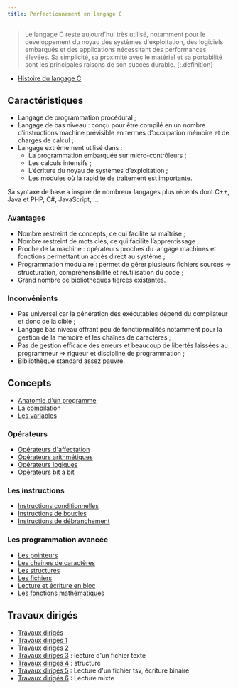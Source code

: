 ```yaml
---
title: Perfectionnement en langage C
---
```


> Le langage C reste aujourd'hui très utilisé, notamment pour le développement du noyau des systèmes d'exploitation, des logiciels embarqués et des applications nécessitant des performances élevées. Sa simplicité, sa proximité avec le matériel et sa portabilité sont les principales raisons de son succès durable.
{:.definition}

- [Histoire du langage C](histoire)

## Caractéristiques

- Langage de programmation procédural ;
- Langage de bas niveau : conçu pour être compilé en un nombre d’instructions machine prévisible en termes d’occupation mémoire et de charges de calcul ;
- Langage extrêmement utilisé dans :
  - La programmation embarquée sur micro-contrôleurs ;
  - Les calculs intensifs ;
  - L’écriture du noyau de systèmes d’exploitation ;
  - Les modules où la rapidité de traitement est importante.

Sa syntaxe de base a inspiré de nombreux langages plus récents dont C++, Java et PHP, C#, JavaScript, ...

### Avantages

- Nombre restreint de concepts, ce qui facilite sa maîtrise ;
- Nombre restreint de mots clés, ce qui facilite l’apprentissage ;
- Proche de la machine : opérateurs proches du langage machines et fonctions permettant un accès direct au système ;
- Programmation modulaire : permet de gérer plusieurs ﬁchiers sources ⇒ structuration, compréhensibilité et réutilisation du code ;
- Grand nombre de bibliothèques tierces existantes.

### Inconvénients

- Pas universel car la génération des exécutables dépend du compilateur et donc de la cible ;
- Langage bas niveau oﬀrant peu de fonctionnalités notamment pour la gestion de la mémoire et les chaînes de caractères ;
- Pas de gestion eﬃcace des erreurs et beaucoup de libertés laissées au programmeur ⇒ rigueur et discipline de programmation ;
- Bibliothèque standard assez pauvre.


## Concepts

- [Anatomie d'un programme](anatomie)
- [La compilation](compilation)
- [Les variables](variables)

### Opérateurs

- [Opérateurs d'affectation](opérateurs/affectation)
- [Opérateurs arithmétiques](opérateurs/arithmétiques)
- [Opérateurs logiques](opérateurs/logique)
- [Opérateurs bit à bit](opérateurs/bit)

### Les instructions

- [Instructions conditionnelles](instructions/conditions)
- [Instructions de boucles](instructions/boucles)
- [Instructions de débranchement](instructions/debranchement)

### Les programmation avancée

- [Les pointeurs](variables/pointeurs)
- [Les chaines de caractères](string)
- [Les structures](variables/structure)
- [Les fichiers](fichiers)
- [Lecture et écriture en bloc](fichiers/bloc)
- [Les fonctions mathématiques](math)

## Travaux dirigés

- [Travaux dirigés](td)
- [Travaux dirigés 1](TD/td1)
- [Travaux dirigés 2](TD/td2) 
- [Travaux dirigés 3](TD/td3) : lecture d'un fichier texte
- [Travaux dirigés 4](TD/td4) : structure
- [Travaux dirigés 5](TD/td5) : Lecture d'un fichier tsv, écriture binaire
- [Travaux dirigés 6](TD/td6) : Lecture mixte
